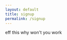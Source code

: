 ```yaml
---
layout: default
title: signup
permalink: /signup
---
```

<html>
<head>
<script data-main="public/js/uprospie-external.js?v3" src="public/js/register.js?"></script>
</head>
<body>
<p>eff this why won't you work</p>
</body>
</html>
